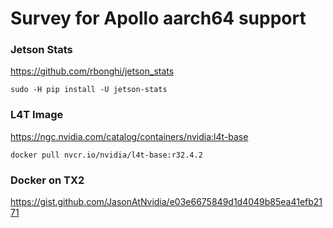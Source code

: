 # Survey for Apollo aarch64 support


### Jetson Stats
https://github.com/rbonghi/jetson_stats

```
sudo -H pip install -U jetson-stats
```

### L4T Image

https://ngc.nvidia.com/catalog/containers/nvidia:l4t-base
```
docker pull nvcr.io/nvidia/l4t-base:r32.4.2
```

### Docker on TX2

https://gist.github.com/JasonAtNvidia/e03e6675849d1d4049b85ea41efb2171
